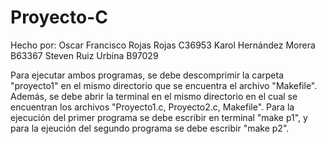 # Proyecto-C
Hecho por: 
Oscar Francisco Rojas Rojas  C36953
Karol Hernández Morera       B63367
Steven Ruiz Urbina           B97029

Para ejecutar ambos programas, se debe descomprimir la carpeta "proyecto1" en el mismo directorio que se encuentra el archivo "Makefile". Además, se debe abrir la terminal en el mismo directorio en el cual se encuentran los archivos "Proyecto1.c, Proyecto2.c, Makefile". 
Para la ejecución del primer programa se debe escribir en terminal "make p1", y para la ejeución del segundo programa se debe escribir "make p2".
